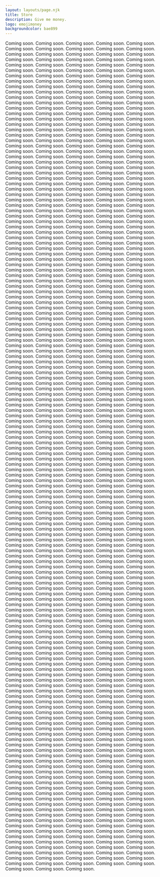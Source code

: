 ```yaml
---
layout: layouts/page.njk
title: Store
description: Give me money.
logo: emojimoney
backgroundcolor: bae899
---
```


Coming soon. Coming soon. Coming soon. Coming soon. Coming soon. Coming soon. Coming soon. Coming soon. Coming soon. Coming soon. Coming soon. Coming soon. Coming soon. Coming soon. Coming soon. Coming soon. Coming soon. Coming soon. Coming soon. Coming soon. Coming soon. Coming soon. Coming soon. Coming soon. Coming soon. Coming soon. Coming soon. Coming soon. Coming soon. Coming soon. Coming soon. Coming soon. Coming soon. Coming soon. Coming soon. Coming soon. Coming soon. Coming soon. Coming soon. Coming soon. Coming soon. Coming soon. Coming soon. Coming soon. Coming soon. Coming soon. Coming soon. Coming soon.
Coming soon. Coming soon. Coming soon. Coming soon. Coming soon. Coming soon. Coming soon. Coming soon. Coming soon. Coming soon. Coming soon. Coming soon. Coming soon. Coming soon. Coming soon. Coming soon. Coming soon. Coming soon. Coming soon. Coming soon. Coming soon. Coming soon. Coming soon. Coming soon. Coming soon. Coming soon. Coming soon. Coming soon. Coming soon. Coming soon. Coming soon. Coming soon. Coming soon. Coming soon. Coming soon. Coming soon. Coming soon. Coming soon. Coming soon. Coming soon. Coming soon. Coming soon. Coming soon. Coming soon. Coming soon. Coming soon. Coming soon. Coming soon.
Coming soon. Coming soon. Coming soon. Coming soon. Coming soon. Coming soon. Coming soon. Coming soon. Coming soon. Coming soon. Coming soon. Coming soon. Coming soon. Coming soon. Coming soon. Coming soon. Coming soon. Coming soon. Coming soon. Coming soon. Coming soon. Coming soon. Coming soon. Coming soon. Coming soon. Coming soon. Coming soon. Coming soon. Coming soon. Coming soon. Coming soon. Coming soon. Coming soon. Coming soon. Coming soon. Coming soon. Coming soon. Coming soon. Coming soon. Coming soon. Coming soon. Coming soon. Coming soon. Coming soon. Coming soon. Coming soon. Coming soon. Coming soon.
Coming soon. Coming soon. Coming soon. Coming soon. Coming soon. Coming soon. Coming soon. Coming soon. Coming soon. Coming soon. Coming soon. Coming soon. Coming soon. Coming soon. Coming soon. Coming soon. Coming soon. Coming soon. Coming soon. Coming soon. Coming soon. Coming soon. Coming soon. Coming soon. Coming soon. Coming soon. Coming soon. Coming soon. Coming soon. Coming soon. Coming soon. Coming soon. Coming soon. Coming soon. Coming soon. Coming soon. Coming soon. Coming soon. Coming soon. Coming soon. Coming soon. Coming soon. Coming soon. Coming soon. Coming soon. Coming soon. Coming soon. Coming soon.
Coming soon. Coming soon. Coming soon. Coming soon. Coming soon. Coming soon. Coming soon. Coming soon. Coming soon. Coming soon. Coming soon. Coming soon. Coming soon. Coming soon. Coming soon. Coming soon. Coming soon. Coming soon. Coming soon. Coming soon. Coming soon. Coming soon. Coming soon. Coming soon. Coming soon. Coming soon. Coming soon. Coming soon. Coming soon. Coming soon. Coming soon. Coming soon. Coming soon. Coming soon. Coming soon. Coming soon. Coming soon. Coming soon. Coming soon. Coming soon. Coming soon. Coming soon. Coming soon. Coming soon. Coming soon. Coming soon. Coming soon. Coming soon.
Coming soon. Coming soon. Coming soon. Coming soon. Coming soon. Coming soon. Coming soon. Coming soon. Coming soon. Coming soon. Coming soon. Coming soon. Coming soon. Coming soon. Coming soon. Coming soon. Coming soon. Coming soon. Coming soon. Coming soon. Coming soon. Coming soon. Coming soon. Coming soon. Coming soon. Coming soon. Coming soon. Coming soon. Coming soon. Coming soon. Coming soon. Coming soon. Coming soon. Coming soon. Coming soon. Coming soon. Coming soon. Coming soon. Coming soon. Coming soon. Coming soon. Coming soon. Coming soon. Coming soon. Coming soon. Coming soon. Coming soon. Coming soon.
Coming soon. Coming soon. Coming soon. Coming soon. Coming soon. Coming soon. Coming soon. Coming soon. Coming soon. Coming soon. Coming soon. Coming soon. Coming soon. Coming soon. Coming soon. Coming soon. Coming soon. Coming soon. Coming soon. Coming soon. Coming soon. Coming soon. Coming soon. Coming soon. Coming soon. Coming soon. Coming soon. Coming soon. Coming soon. Coming soon. Coming soon. Coming soon. Coming soon. Coming soon. Coming soon. Coming soon. Coming soon. Coming soon. Coming soon. Coming soon. Coming soon. Coming soon. Coming soon. Coming soon. Coming soon. Coming soon. Coming soon. Coming soon.
Coming soon. Coming soon. Coming soon. Coming soon. Coming soon. Coming soon. Coming soon. Coming soon. Coming soon. Coming soon. Coming soon. Coming soon. Coming soon. Coming soon. Coming soon. Coming soon. Coming soon. Coming soon. Coming soon. Coming soon. Coming soon. Coming soon. Coming soon. Coming soon. Coming soon. Coming soon. Coming soon. Coming soon. Coming soon. Coming soon. Coming soon. Coming soon. Coming soon. Coming soon. Coming soon. Coming soon. Coming soon. Coming soon. Coming soon. Coming soon. Coming soon. Coming soon. Coming soon. Coming soon. Coming soon. Coming soon. Coming soon. Coming soon.
Coming soon. Coming soon. Coming soon. Coming soon. Coming soon. Coming soon. Coming soon. Coming soon. Coming soon. Coming soon. Coming soon. Coming soon. Coming soon. Coming soon. Coming soon. Coming soon. Coming soon. Coming soon. Coming soon. Coming soon. Coming soon. Coming soon. Coming soon. Coming soon. Coming soon. Coming soon. Coming soon. Coming soon. Coming soon. Coming soon. Coming soon. Coming soon. Coming soon. Coming soon. Coming soon. Coming soon. Coming soon. Coming soon. Coming soon. Coming soon. Coming soon. Coming soon. Coming soon. Coming soon. Coming soon. Coming soon. Coming soon. Coming soon.
Coming soon. Coming soon. Coming soon. Coming soon. Coming soon. Coming soon. Coming soon. Coming soon. Coming soon. Coming soon. Coming soon. Coming soon. Coming soon. Coming soon. Coming soon. Coming soon. Coming soon. Coming soon. Coming soon. Coming soon. Coming soon. Coming soon. Coming soon. Coming soon. Coming soon. Coming soon. Coming soon. Coming soon. Coming soon. Coming soon. Coming soon. Coming soon. Coming soon. Coming soon. Coming soon. Coming soon. Coming soon. Coming soon. Coming soon. Coming soon. Coming soon. Coming soon. Coming soon. Coming soon. Coming soon. Coming soon. Coming soon. Coming soon.
Coming soon. Coming soon. Coming soon. Coming soon. Coming soon. Coming soon. Coming soon. Coming soon. Coming soon. Coming soon. Coming soon. Coming soon. Coming soon. Coming soon. Coming soon. Coming soon. Coming soon. Coming soon. Coming soon. Coming soon. Coming soon. Coming soon. Coming soon. Coming soon. Coming soon. Coming soon. Coming soon. Coming soon. Coming soon. Coming soon. Coming soon. Coming soon. Coming soon. Coming soon. Coming soon. Coming soon. Coming soon. Coming soon. Coming soon. Coming soon. Coming soon. Coming soon. Coming soon. Coming soon. Coming soon. Coming soon. Coming soon. Coming soon.
Coming soon. Coming soon. Coming soon. Coming soon. Coming soon. Coming soon. Coming soon. Coming soon. Coming soon. Coming soon. Coming soon. Coming soon. Coming soon. Coming soon. Coming soon. Coming soon. Coming soon. Coming soon. Coming soon. Coming soon. Coming soon. Coming soon. Coming soon. Coming soon. Coming soon. Coming soon. Coming soon. Coming soon. Coming soon. Coming soon. Coming soon. Coming soon. Coming soon. Coming soon. Coming soon. Coming soon. Coming soon. Coming soon. Coming soon. Coming soon. Coming soon. Coming soon. Coming soon. Coming soon. Coming soon. Coming soon. Coming soon. Coming soon.
Coming soon. Coming soon. Coming soon. Coming soon. Coming soon. Coming soon. Coming soon. Coming soon. Coming soon. Coming soon. Coming soon. Coming soon. Coming soon. Coming soon. Coming soon. Coming soon. Coming soon. Coming soon. Coming soon. Coming soon. Coming soon. Coming soon. Coming soon. Coming soon. Coming soon. Coming soon. Coming soon. Coming soon. Coming soon. Coming soon. Coming soon. Coming soon. Coming soon. Coming soon. Coming soon. Coming soon. Coming soon. Coming soon. Coming soon. Coming soon. Coming soon. Coming soon. Coming soon. Coming soon. Coming soon. Coming soon. Coming soon. Coming soon.
Coming soon. Coming soon. Coming soon. Coming soon. Coming soon. Coming soon. Coming soon. Coming soon. Coming soon. Coming soon. Coming soon. Coming soon. Coming soon. Coming soon. Coming soon. Coming soon. Coming soon. Coming soon. Coming soon. Coming soon. Coming soon. Coming soon. Coming soon. Coming soon. Coming soon. Coming soon. Coming soon. Coming soon. Coming soon. Coming soon. Coming soon. Coming soon. Coming soon. Coming soon. Coming soon. Coming soon. Coming soon. Coming soon. Coming soon. Coming soon. Coming soon. Coming soon. Coming soon. Coming soon. Coming soon. Coming soon. Coming soon. Coming soon.
Coming soon. Coming soon. Coming soon. Coming soon. Coming soon. Coming soon. Coming soon. Coming soon. Coming soon. Coming soon. Coming soon. Coming soon. Coming soon. Coming soon. Coming soon. Coming soon. Coming soon. Coming soon. Coming soon. Coming soon. Coming soon. Coming soon. Coming soon. Coming soon. Coming soon. Coming soon. Coming soon. Coming soon. Coming soon. Coming soon. Coming soon. Coming soon. Coming soon. Coming soon. Coming soon. Coming soon. Coming soon. Coming soon. Coming soon. Coming soon. Coming soon. Coming soon. Coming soon. Coming soon. Coming soon. Coming soon. Coming soon. Coming soon.
Coming soon. Coming soon. Coming soon. Coming soon. Coming soon. Coming soon. Coming soon. Coming soon. Coming soon. Coming soon. Coming soon. Coming soon. Coming soon. Coming soon. Coming soon. Coming soon. Coming soon. Coming soon. Coming soon. Coming soon. Coming soon. Coming soon. Coming soon. Coming soon. Coming soon. Coming soon. Coming soon. Coming soon. Coming soon. Coming soon. Coming soon. Coming soon. Coming soon. Coming soon. Coming soon. Coming soon. Coming soon. Coming soon. Coming soon. Coming soon. Coming soon. Coming soon. Coming soon. Coming soon. Coming soon. Coming soon. Coming soon. Coming soon.
